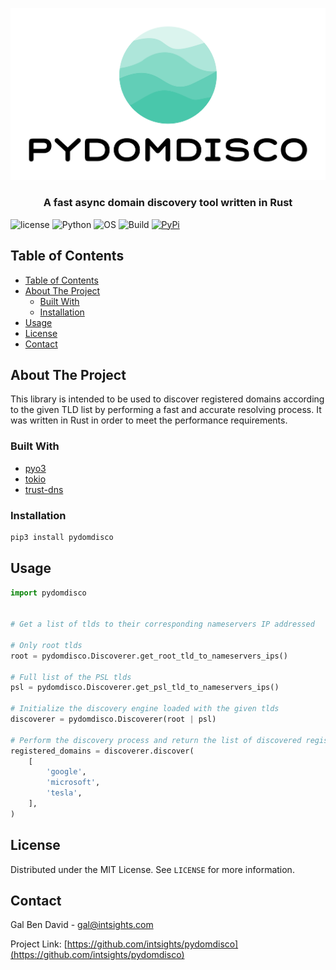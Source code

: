 <p align="center">
    <a href="https://github.com/intsights/pydomdisco">
        <img src="https://raw.githubusercontent.com/intsights/pydomdisco/master/images/logo.png" alt="Logo">
    </a>
    <h3 align="center">
        A fast async domain discovery tool written in Rust
    </h3>
</p>


![license](https://img.shields.io/badge/MIT-License-blue)
![Python](https://img.shields.io/badge/Python-3.7%20%7C%203.8%20%7C%203.9-blue)
![OS](https://img.shields.io/badge/OS-Mac%20%7C%20Linux%20%7C%20Windows-blue)
![Build](https://github.com/intsights/pydomdisco/workflows/Build/badge.svg)
[![PyPi](https://img.shields.io/pypi/v/pydomdisco.svg)](https://pypi.org/project/pydomdisco/)

## Table of Contents

- [Table of Contents](#table-of-contents)
- [About The Project](#about-the-project)
  - [Built With](#built-with)
  - [Installation](#installation)
- [Usage](#usage)
- [License](#license)
- [Contact](#contact)


## About The Project

This library is intended to be used to discover registered domains according to the given TLD list by performing a fast and accurate resolving process. It was written in Rust in order to meet the performance requirements.


### Built With

* [pyo3](https://github.com/PyO3/pyo3)
* [tokio](https://github.com/tokio-rs/tokio)
* [trust-dns](https://github.com/bluejekyll/trust-dns)


### Installation

```sh
pip3 install pydomdisco
```


## Usage

```python
import pydomdisco


# Get a list of tlds to their corresponding nameservers IP addressed

# Only root tlds
root = pydomdisco.Discoverer.get_root_tld_to_nameservers_ips()

# Full list of the PSL tlds
psl = pydomdisco.Discoverer.get_psl_tld_to_nameservers_ips()

# Initialize the discovery engine loaded with the given tlds
discoverer = pydomdisco.Discoverer(root | psl)

# Perform the discovery process and return the list of discovered registered domains
registered_domains = discoverer.discover(
    [
        'google',
        'microsoft',
        'tesla',
    ],
)
```


## License

Distributed under the MIT License. See `LICENSE` for more information.


## Contact

Gal Ben David - gal@intsights.com

Project Link: [https://github.com/intsights/pydomdisco](https://github.com/intsights/pydomdisco)
